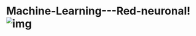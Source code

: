 # Machine-Learning---Red-neuronal!![img](https://user-images.githubusercontent.com/80429482/173185000-0090420e-f9d2-4164-95bb-29738c6b1ab2.png)

